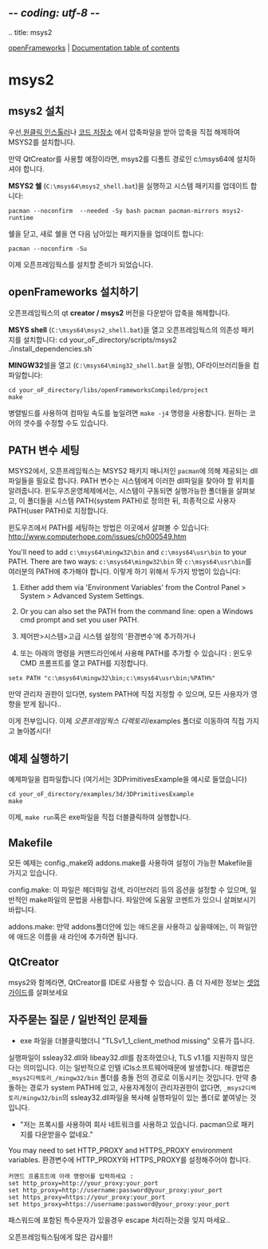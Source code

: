 ## -*- coding: utf-8 -*-
.. title: msys2

[openFrameworks](/) | [Documentation table of contents](table_of_contents.md)

msys2
=====

msys2 설치
----------------

우선,[원클릭 인스톨러](https://msys2.github.io/)나 [코드 저장소](http://sourceforge.net/projects/msys2/files/Base/x86_64/)
에서 압축파일을 받아 압축을 직접 해제하여 MSYS2를 설치합니다.

만약 QtCreator를 사용할 예정이라면, msys2를 디폴트 경로인 c:\msys64에 설치하셔야 합니다.

**MSYS2 쉘** (`C:\msys64\msys2_shell.bat`)을 실행하고 시스템 패키지를 업데이트 합니다:

    pacman --noconfirm  --needed -Sy bash pacman pacman-mirrors msys2-runtime
	
쉘을 닫고, 새로 쉘을 연 다음 남아있는 패키지들을 업데이트 합니다:

    pacman --noconfirm -Su

이제 오픈프레임웍스를 설치할 준비가 되었습니다.


openFrameworks 설치하기
-------------------------

오픈프레임웍스의 qt **creator / msys2** 버전을 다운받아 압축을 해제합니다.

**MSYS shell** (`C:\msys64\msys2_shell.bat`)을 열고 오픈프레임웍스의 의존성 패키지를 설치합니다:
    cd your_oF_directory/scripts/msys2
    ./install_dependencies.sh`
	
**MINGW32**쉘을 열고 (`C:\msys64\ming32_shell.bat`을 실행), OF라이브러리들을 컴파일합니다:

    cd your_oF_directory/libs/openFrameworksCompiled/project
    make

병렬빌드를 사용하여 컴파일 속도를 높일려면 `make -j4` 명령을 사용합니다. 원하는 코어의 갯수를 수정할 수도 있습니다.


PATH 변수 세팅
-------------------------
MSYS2에서, 오픈프레임웍스는 MSYS2 패키지 매니저인 `pacman`에 의해 제공되는 dll파일들을 필요로 합니다. PATH 변수는 시스템에게 이러한 dll파일을 찾아야 할 위치를 알려줍니다. 윈도우즈운영체제에서는, 시스템이 구동되면 실행가능한 폴더들을 살펴보고, 이 폴더들을 시스템 PATH(system PATH)로 정의한 뒤, 최종적으로 사용자 PATH(user PATH)로 지정합니다.

윈도우즈에서 PATH를 세팅하는 방법은 이곳에서 살펴볼 수 있습니다: http://www.computerhope.com/issues/ch000549.htm

You'll need to add `c:\msys64\mingw32\bin` and `c:\msys64\usr\bin` to your PATH. There are two ways:
`c:\msys64\mingw32\bin` 와 `c:\msys64\usr\bin`를 여러분의 PATH에 추가해야 합니다. 이렇게 하기 위해서 두가지 방법이 있습니다:


1. Either add them via 'Environment Variables' from the Control Panel > System > Advanced System Settings.
2. Or you can also set the PATH from the command line: open a Windows cmd prompt and set you user PATH.

1. 제어판>시스템>고급 시스템 설정의  '환경변수'에 추가하거나
2. 또는 아래의 명령을 커맨드라인에서 사용해 PATH를 추가할 수 있습니다 : 윈도우 CMD 프롬프트를 열고 PATH를 지정합니다. 

```
setx PATH "c:\msys64\mingw32\bin;c:\msys64\usr\bin;%PATH%"
```

만약 관리자 권한이 있다면, system PATH에 직접 지정할 수 있으며, 모든 사용자가 영향을 받게 됩니다..

이게 전부입니다. 이제 _오픈프레임웍스 디렉토리_/examples 폴더로 이동하여 직접 가지고 놀아봅시다!

예제 실행하기
----------------
예제파일을 컴파일합니다 (여기서는 3DPrimitivesExample을 예시로 들었습니다)

    cd your_oF_directory/examples/3d/3DPrimitivesExample
    make


이제, `make run`혹은 exe파일을 직접 더블클릭하여 실행합니다.


Makefile
--------

모든 예제는 config.,make와 addons.make를 사용하여 설정이 가능한 Makefile을 가지고 있습니다.

config.make: 이 파일은 헤더파일 검색, 라이브러리 등의 옵션을 설정할 수 있으며, 일반적인 make파일의 문법을 사용합니다. 
파일안에 도움말 코멘트가 있으니 살펴보시기 바랍니다.

addons.make: 만약 addons폴더안에 있는 애드온을 사용하고 싶을때에는, 이 파일안에 애드온 이름을 새 라인에 추가하면 됩니다.

QtCreator
---------

msys2와 함께라면, QtCreator를 IDE로 사용할 수 있습니다. 좀 더 자세한 정보는 [셋업가이드](../qtcreator)를 살펴보세요

자주묻는 질문 / 일반적인 문제들
--------------------- 
- exe 파일을 더블클릭했더니 "TLSv1_1_client_method missing" 오류가 뜹니다.

실행파일이 ssleay32.dll와 libeay32.dll를 참조하였으나, TLS v1.1를 지원하지 않은 다는 의미입니다. 이는 일반적으로 인텔 iCls소프트웨어때문에 발생합니다. 해결법은 `_msys2디렉토리_/mingw32/bin` 폴더를 충돌 전의 경로로 이동시키는 것입니다. 만약 충돌하는 경로가 system PATH에 있고, 사용자계정이 관리자권한이 없다면, `_msys2디렉토리/mingw32/bin`의 ssleay32.dll파일을 복사해 실행파일이 있는 폴더로 붙여넣는 것입니다.

- "저는 프록시를 사용하여 회사 네트워크를 사용하고 있습니다. pacman으로 패키지를 다운받을수 없네요."

You may need to set HTTP_PROXY and HTTPS_PROXY environment variables.
환경변수에 HTTP_PROXY와 HTTPS_PROXY를 설정해주어야 합니다.

    커맨드 프롬프트에 아래 명령어를 입력하세요 :    
    set http_proxy=http://your_proxy:your_port
    set http_proxy=http://username:password@your_proxy:your_port
    set https_proxy=https://your_proxy:your_port
    set https_proxy=https://username:password@your_proxy:your_port
패스워드에 포함된 특수문자가 있을경우 escape 처리하는것을 잊지 마세요..

 
오픈프레임웍스팀에게 많은 감사를!!

